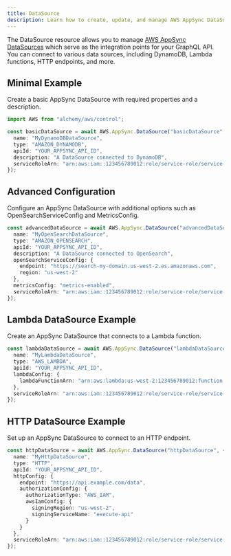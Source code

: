```yaml
---
title: DataSource
description: Learn how to create, update, and manage AWS AppSync DataSources using Alchemy Cloud Control.
---
```



The DataSource resource allows you to manage [AWS AppSync DataSources](https://docs.aws.amazon.com/appsync/latest/userguide/) which serve as the integration points for your GraphQL API. You can connect to various data sources, including DynamoDB, Lambda functions, HTTP endpoints, and more.

## Minimal Example

Create a basic AppSync DataSource with required properties and a description.

```ts
import AWS from "alchemy/aws/control";

const basicDataSource = await AWS.AppSync.DataSource("basicDataSource", {
  name: "MyDynamoDBDataSource",
  type: "AMAZON_DYNAMODB",
  apiId: "YOUR_APPSYNC_API_ID",
  description: "A DataSource connected to DynamoDB",
  serviceRoleArn: "arn:aws:iam::123456789012:role/service-role/service-role-name"
});
```

## Advanced Configuration

Configure an AppSync DataSource with additional options such as OpenSearchServiceConfig and MetricsConfig.

```ts
const advancedDataSource = await AWS.AppSync.DataSource("advancedDataSource", {
  name: "MyOpenSearchDataSource",
  type: "AMAZON_OPENSEARCH",
  apiId: "YOUR_APPSYNC_API_ID",
  description: "A DataSource connected to OpenSearch",
  openSearchServiceConfig: {
    endpoint: "https://search-my-domain.us-west-2.es.amazonaws.com",
    region: "us-west-2"
  },
  metricsConfig: "metrics-enabled",
  serviceRoleArn: "arn:aws:iam::123456789012:role/service-role/service-role-name"
});
```

## Lambda DataSource Example

Create an AppSync DataSource that connects to a Lambda function.

```ts
const lambdaDataSource = await AWS.AppSync.DataSource("lambdaDataSource", {
  name: "MyLambdaDataSource",
  type: "AWS_LAMBDA",
  apiId: "YOUR_APPSYNC_API_ID",
  lambdaConfig: {
    lambdaFunctionArn: "arn:aws:lambda:us-west-2:123456789012:function:myLambdaFunction"
  },
  serviceRoleArn: "arn:aws:iam::123456789012:role/service-role/service-role-name"
});
```

## HTTP DataSource Example

Set up an AppSync DataSource to connect to an HTTP endpoint.

```ts
const httpDataSource = await AWS.AppSync.DataSource("httpDataSource", {
  name: "MyHttpDataSource",
  type: "HTTP",
  apiId: "YOUR_APPSYNC_API_ID",
  httpConfig: {
    endpoint: "https://api.example.com/data",
    authorizationConfig: {
      authorizationType: "AWS_IAM",
      awsIamConfig: {
        signingRegion: "us-west-2",
        signingServiceName: "execute-api"
      }
    }
  },
  serviceRoleArn: "arn:aws:iam::123456789012:role/service-role/service-role-name"
});
```
